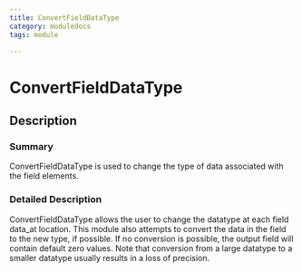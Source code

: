 ```yaml
---
title: ConvertFieldDataType
category: moduledocs
tags: module

---
```


# ConvertFieldDataType

## Description

### Summary

ConvertFieldDataType is used to change the type of data associated with the field elements.

### Detailed Description

ConvertFieldDataType allows the user to change the datatype at each field data_at location. This module also attempts to convert the data in the field to the new type, if possible. If no conversion is possible, the output field will contain default zero values. Note that conversion from a large datatype to a smaller datatype usually results in a loss of precision.